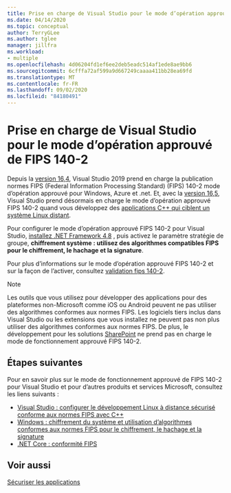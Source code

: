 ```yaml
---
title: Prise en charge de Visual Studio pour le mode d’opération approuvé de FIPS 140-2
ms.date: 04/14/2020
ms.topic: conceptual
author: TerryGLee
ms.author: tglee
manager: jillfra
ms.workload:
- multiple
ms.openlocfilehash: 4d06204fd1ef6ee2deb5eadc514af1ede8ae9bb6
ms.sourcegitcommit: 6cfffa72af599a9d667249caaaa411bb28ea69fd
ms.translationtype: MT
ms.contentlocale: fr-FR
ms.lasthandoff: 09/02/2020
ms.locfileid: "84180491"
---
```

# <a name="visual-studio-support-for-the-fips-140-2-approved-mode-of-operation"></a>Prise en charge de Visual Studio pour le mode d’opération approuvé de FIPS 140-2

Depuis la [version 16,4](/visualstudio/releases/2019/release-notes-v16.4/), Visual Studio 2019 prend en charge la publication normes FIPS (Federal Information Processing Standard) (FIPS) 140-2 mode d’opération approuvé pour Windows, Azure et .net. Et, avec la [version 16,5](/visualstudio/releases/2019/release-notes-archive-v16.5), Visual Studio prend désormais en charge le mode d’opération approuvé FIPS 140-2 quand vous développez des [applications C++ qui ciblent un système Linux distant](/cpp/linux/set-up-fips-compliant-secure-remote-linux-development/).

Pour configurer le mode d’opération approuvé FIPS 140-2 pour Visual Studio, [installez .NET Framework 4,8](https://dotnet.microsoft.com/download/dotnet-framework/net48) , puis activez le paramètre stratégie de groupe, **chiffrement système : utilisez des algorithmes compatibles FIPS pour le chiffrement, le hachage et la signature**.

Pour plus d’informations sur le mode d’opération approuvé FIPS 140-2 et sur la façon de l’activer, consultez [validation fips 140-2](/windows/security/threat-protection/fips-140-validation/).

> [!NOTE]
> Les outils que vous utilisez pour développer des applications pour des plateformes non-Microsoft comme iOS ou Android peuvent ne pas utiliser des algorithmes conformes aux normes FIPS. Les logiciels tiers inclus dans Visual Studio ou les extensions que vous installez ne peuvent pas non plus utiliser des algorithmes conformes aux normes FIPS. De plus, le développement pour les solutions [SharePoint](/sharepoint/security-for-sharepoint-server/federal-information-processing-standard-security-standards/) ne prend pas en charge le mode de fonctionnement approuvé FIPS 140-2.

## <a name="next-steps"></a>Étapes suivantes

Pour en savoir plus sur le mode de fonctionnement approuvé de FIPS 140-2 pour Visual Studio et pour d’autres produits et services Microsoft, consultez les liens suivants :

- [Visual Studio : configurer le développement Linux à distance sécurisé conforme aux normes FIPS avec C++](/cpp/linux/set-up-fips-compliant-secure-remote-linux-development/)
- [Windows : chiffrement du système et utilisation d’algorithmes conformes aux normes FIPS pour le chiffrement, le hachage et la signature](/windows/security/threat-protection/security-policy-settings/system-cryptography-use-fips-compliant-algorithms-for-encryption-hashing-and-signing)
- [.NET Core : conformité FIPS](/dotnet/standard/security/fips-compliance/)

## <a name="see-also"></a>Voir aussi

[Sécuriser les applications](securing-applications.md)
